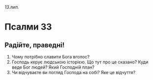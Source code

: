 
_13.лип._

# Псалми 33

## Радійте, праведні!
1. Чому потрібно славити Бога вголос?
2. Господь керує людською історією. Що тут про це сказано? Куди веде Бог людей? Який Господній план?
3. Чи відчуваєте ви погляд Господа на собі? Яке це відчуття?
